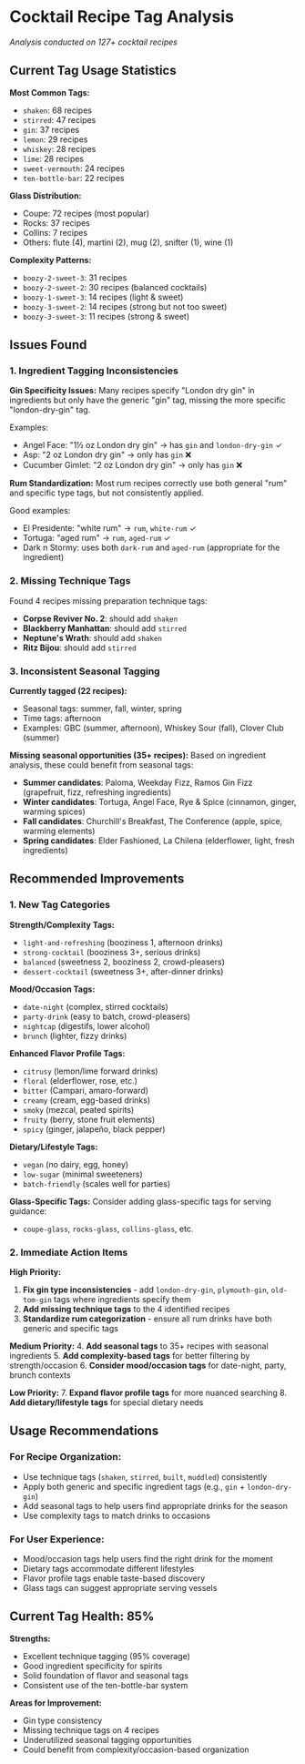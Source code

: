 # Cocktail Recipe Tag Analysis

*Analysis conducted on 127+ cocktail recipes*

## Current Tag Usage Statistics

**Most Common Tags:**
- `shaken`: 68 recipes
- `stirred`: 47 recipes  
- `gin`: 37 recipes
- `lemon`: 29 recipes
- `whiskey`: 28 recipes
- `lime`: 28 recipes
- `sweet-vermouth`: 24 recipes
- `ten-bottle-bar`: 22 recipes

**Glass Distribution:**
- Coupe: 72 recipes (most popular)
- Rocks: 37 recipes
- Collins: 7 recipes
- Others: flute (4), martini (2), mug (2), snifter (1), wine (1)

**Complexity Patterns:**
- `boozy-2-sweet-3`: 31 recipes
- `boozy-2-sweet-2`: 30 recipes (balanced cocktails)
- `boozy-1-sweet-3`: 14 recipes (light & sweet)
- `boozy-3-sweet-2`: 14 recipes (strong but not too sweet)
- `boozy-3-sweet-3`: 11 recipes (strong & sweet)

## Issues Found

### 1. Ingredient Tagging Inconsistencies

**Gin Specificity Issues:**
Many recipes specify "London dry gin" in ingredients but only have the generic "gin" tag, missing the more specific "london-dry-gin" tag.

Examples:
- Angel Face: "1½ oz London dry gin" → has `gin` and `london-dry-gin` ✓
- Asp: "2 oz London dry gin" → only has `gin` ❌
- Cucumber Gimlet: "2 oz London dry gin" → only has `gin` ❌

**Rum Standardization:**
Most rum recipes correctly use both general "rum" and specific type tags, but not consistently applied.

Good examples:
- El Presidente: "white rum" → `rum`, `white-rum` ✓
- Tortuga: "aged rum" → `rum`, `aged-rum` ✓
- Dark n Stormy: uses both `dark-rum` and `aged-rum` (appropriate for the ingredient)

### 2. Missing Technique Tags

Found 4 recipes missing preparation technique tags:
- **Corpse Reviver No. 2**: should add `shaken`
- **Blackberry Manhattan**: should add `stirred`
- **Neptune's Wrath**: should add `shaken`
- **Ritz Bijou**: should add `stirred`

### 3. Inconsistent Seasonal Tagging

**Currently tagged (22 recipes):**
- Seasonal tags: summer, fall, winter, spring
- Time tags: afternoon
- Examples: GBC (summer, afternoon), Whiskey Sour (fall), Clover Club (summer)

**Missing seasonal opportunities (35+ recipes):**
Based on ingredient analysis, these could benefit from seasonal tags:
- **Summer candidates**: Paloma, Weekday Fizz, Ramos Gin Fizz (grapefruit, fizz, refreshing ingredients)
- **Winter candidates**: Tortuga, Angel Face, Rye & Spice (cinnamon, ginger, warming spices)
- **Fall candidates**: Churchill's Breakfast, The Conference (apple, spice, warming elements)
- **Spring candidates**: Elder Fashioned, La Chilena (elderflower, light, fresh ingredients)

## Recommended Improvements

### 1. New Tag Categories

**Strength/Complexity Tags:**
- `light-and-refreshing` (booziness 1, afternoon drinks)
- `strong-cocktail` (booziness 3+, serious drinks)
- `balanced` (sweetness 2, booziness 2, crowd-pleasers)
- `dessert-cocktail` (sweetness 3+, after-dinner drinks)

**Mood/Occasion Tags:**
- `date-night` (complex, stirred cocktails)
- `party-drink` (easy to batch, crowd-pleasers)
- `nightcap` (digestifs, lower alcohol)
- `brunch` (lighter, fizzy drinks)

**Enhanced Flavor Profile Tags:**
- `citrusy` (lemon/lime forward drinks)
- `floral` (elderflower, rose, etc.)
- `bitter` (Campari, amaro-forward)
- `creamy` (cream, egg-based drinks)
- `smoky` (mezcal, peated spirits)
- `fruity` (berry, stone fruit elements)
- `spicy` (ginger, jalapeño, black pepper)

**Dietary/Lifestyle Tags:**
- `vegan` (no dairy, egg, honey)
- `low-sugar` (minimal sweeteners)
- `batch-friendly` (scales well for parties)

**Glass-Specific Tags:**
Consider adding glass-specific tags for serving guidance:
- `coupe-glass`, `rocks-glass`, `collins-glass`, etc.

### 2. Immediate Action Items

**High Priority:**
1. **Fix gin type inconsistencies** - add `london-dry-gin`, `plymouth-gin`, `old-tom-gin` tags where ingredients specify them
2. **Add missing technique tags** to the 4 identified recipes
3. **Standardize rum categorization** - ensure all rum drinks have both generic and specific tags

**Medium Priority:**
4. **Add seasonal tags** to 35+ recipes with seasonal ingredients
5. **Add complexity-based tags** for better filtering by strength/occasion
6. **Consider mood/occasion tags** for date-night, party, brunch contexts

**Low Priority:**
7. **Expand flavor profile tags** for more nuanced searching
8. **Add dietary/lifestyle tags** for special dietary needs

## Usage Recommendations

### For Recipe Organization:
- Use technique tags (`shaken`, `stirred`, `built`, `muddled`) consistently
- Apply both generic and specific ingredient tags (e.g., `gin` + `london-dry-gin`)
- Add seasonal tags to help users find appropriate drinks for the season
- Use complexity tags to match drinks to occasions

### For User Experience:
- Mood/occasion tags help users find the right drink for the moment
- Dietary tags accommodate different lifestyles
- Flavor profile tags enable taste-based discovery
- Glass tags can suggest appropriate serving vessels

## Current Tag Health: 85%

**Strengths:**
- Excellent technique tagging (95% coverage)
- Good ingredient specificity for spirits
- Solid foundation of flavor and seasonal tags
- Consistent use of the ten-bottle-bar system

**Areas for Improvement:**
- Gin type consistency
- Missing technique tags on 4 recipes
- Underutilized seasonal tagging opportunities
- Could benefit from complexity/occasion-based organization
